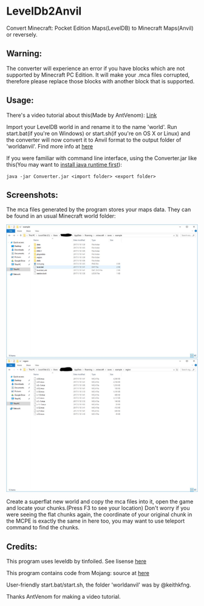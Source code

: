 # LevelDb2Anvil

Convert Minecraft: Pocket Edition Maps(LevelDB) to Minecraft Maps(Anvil) or reversely.

## Warning:

The converter will experience an error if you have blocks which are not supported by Minecraft PC Edition. It will make your .mca files corrupted, therefore please replace those blocks with another block that is supported.

## Usage:

There's a video tutorial about this(Made by AntVenom): [Link](https://www.youtube.com/watch?v=EFAkc5L4h48)

Import your LevelDB world in and rename it to the name 'world'.
Run start.bat(if you're on Windows) or start.sh(if you're on OS X or Linux) and the converter will now convert it to Anvil format to the output folder of 'worldanvil'.
Find more info at [here](https://forums.pocketmine.net/threads/leveldb-maps-to-anvil.12018/)

If you were familiar with command line interface, using the Converter.jar like this(You may want to [install java runtime first](java.com)): 

```
java -jar Converter.jar <import folder> <export folder>
```

## Screenshots:

The mca files generated by the program stores your maps data. They can be found in an usual Minecraft world folder:

![](pic/saves_folder.jpg)
![](pic/region_folder.jpg)

Create a superflat new world and copy the mca files into it, open the game and locate your chunks.(Press F3 to see your location)
Don't worry if you were seeing the flat chunks again, the coordinate of your original chunk in the MCPE is exactly the same in here too, you may want to use teleport command to find the chunks.

## Credits:

This program uses leveldb by tinfoiled. See lisense [here](https://github.com/ljyloo/leveldb)

This program contains code from Mojang: source at [here](https://mojang.com/2012/02/new-minecraft-map-format-anvil/)

User-friendly start.bat/start.sh, the folder 'worldanvil' was by @keithkfng.

Thanks AntVenom for making a video tutorial.